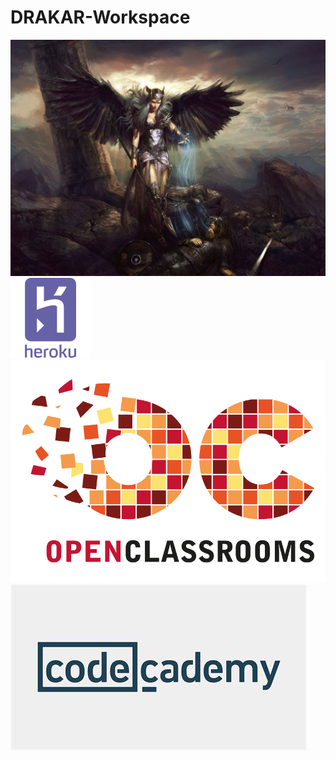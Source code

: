 # DRAKAR-Workspace
![wp8269204](https://github.com/totoro65/DRAKAR-Workspace/blob/main/wp8269204.jpg?raw=true)
![heroku-225989](https://github.com/totoro65/DRAKAR-Workspace/blob/main/heroku-225989.png?raw=true)
![20181203082602!Logo_OpenClassrooms](https://github.com/totoro65/DRAKAR-Workspace/blob/main/20181203082602!Logo_OpenClassrooms.png?raw=true)
![OIP](https://github.com/totoro65/DRAKAR-Workspace/blob/main/OIP.jfif?raw=true)

